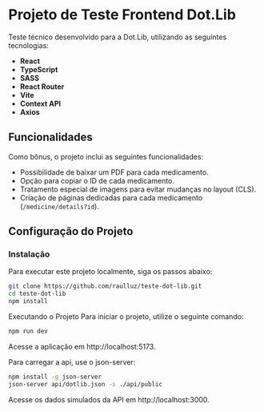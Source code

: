 # Projeto de Teste Frontend Dot.Lib

Teste técnico desenvolvido para a Dot.Lib, utilizando as seguintes tecnologias:

- **React**
- **TypeScript**
- **SASS**
- **React Router**
- **Vite**
- **Context API**
- **Axios**

## Funcionalidades

Como bônus, o projeto inclui as seguintes funcionalidades:

- Possibilidade de baixar um PDF para cada medicamento.
- Opção para copiar o ID de cada medicamento.
- Tratamento especial de imagens para evitar mudanças no layout (CLS).
- Criação de páginas dedicadas para cada medicamento (`/medicine/details?id`).

## Configuração do Projeto

### Instalação

Para executar este projeto localmente, siga os passos abaixo:

```bash
git clone https://github.com/raulluz/teste-dot-lib.git
cd teste-dot-lib
npm install
```

Executando o Projeto
Para iniciar o projeto, utilize o seguinte comando:

```bash
npm run dev
```
Acesse a aplicação em http://localhost:5173.

Para carregar a api, use o json-server:

```bash
npm install -g json-server
json-server api/dotlib.json -s ./api/public
```

Acesse os dados simulados da API em http://localhost:3000.

